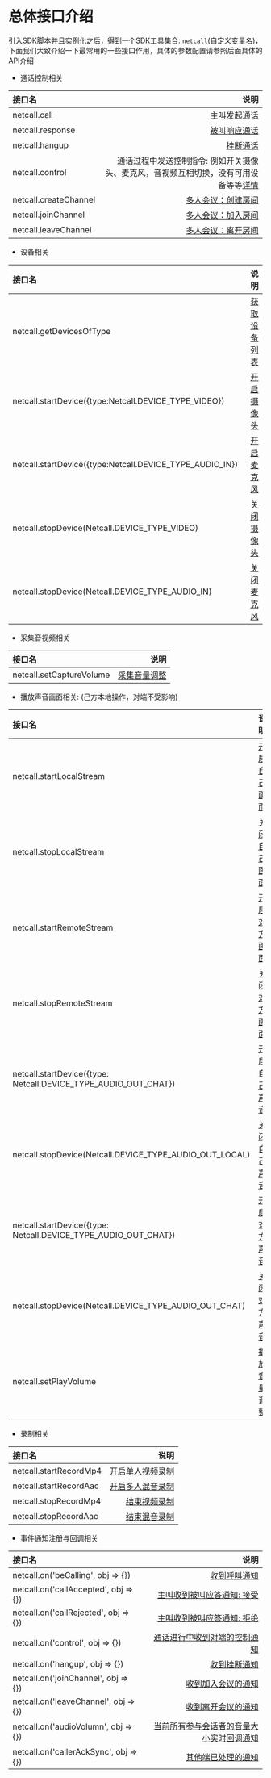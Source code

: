 # <span id="总体接口介绍">总体接口介绍</span>

引入SDK脚本并且实例化之后，得到一个SDK工具集合: `netcall`(自定义变量名)，下面我们大致介绍一下最常用的一些接口作用，具体的参数配置请参照后面具体的API介绍

- 通话控制相关

| 接口名|说明 |
| :-------- | --------:|
| netcall.call | [主叫发起通话](#主叫发起通话请求) |
| netcall.response | [被叫响应通话](#被叫响应通话请求) |
| netcall.hangup | [挂断通话](#结束通话) |
| netcall.control | 通话过程中发送控制指令: 例如开关摄像头、麦克风，音视频互相切换，没有可用设备等等[详情](#发送通话控制信息) |
| netcall.createChannel | [多人会议：创建房间](#预定会议) |
| netcall.joinChannel | [多人会议：加入房间](#加入会议) |
| netcall.leaveChannel | [多人会议：离开房间](#离开会议) |

- 设备相关

| 接口名|说明 |
| :-------- | --------:|
| netcall.getDevicesOfType | [获取设备列表](#获取指定设备列表) |
| netcall.startDevice({type:Netcall.DEVICE_TYPE_VIDEO})| [开启摄像头](#启摄像头) |
| netcall.startDevice({type:Netcall.DEVICE_TYPE_AUDIO_IN})| [开启麦克风](#开启麦克风) |
| netcall.stopDevice(Netcall.DEVICE_TYPE_VIDEO)| [关闭摄像头](#关闭摄像头) |
| netcall.stopDevice(Netcall.DEVICE_TYPE_AUDIO_IN)| [关闭麦克风](#关闭麦克风) |

- 采集音视频相关

| 接口名|说明 |
| :-------- | --------:|
| netcall.setCaptureVolume | [采集音量调整](#设置音量采集大小) |

- 播放声音画面相关: (己方本地操作，对端不受影响)

| 接口名|说明 |
| :-------- | --------:|
| netcall.startLocalStream | [开启自己画面](#预览本地摄像头) |
| netcall.stopLocalStream | [关闭自己画面](#停止预览本地摄像头) |
| netcall.startRemoteStream | [开启对方画面](#预览远程视频流) |
| netcall.stopRemoteStream | [关闭对方画面](#停止预览远程视频流) |
| netcall.startDevice({type: Netcall.DEVICE_TYPE_AUDIO_OUT_CHAT})| [开启自己声音](#播放本地音频) |
| netcall.stopDevice(Netcall.DEVICE_TYPE_AUDIO_OUT_LOCAL)| [关闭自己声音](#停止播放本地音频) |
| netcall.startDevice({type: Netcall.DEVICE_TYPE_AUDIO_OUT_CHAT})| [开启对方声音](#播放对方音频) |
| netcall.stopDevice(Netcall.DEVICE_TYPE_AUDIO_OUT_CHAT)| [关闭对方声音](#停止播放所有远程音频) |
| netcall.setPlayVolume | [播放音量调整](#设置播放音量大小) |

- 录制相关

| 接口名|说明 |
| :-------- | --------:|
| netcall.startRecordMp4 | [开启单人视频录制](#开始单人视频录制) |
| netcall.startRecordAac | [开启多人混音录制](#开始混音录制) |
| netcall.stopRecordMp4 | [结束视频录制](#停止单人视频录制) |
| netcall.stopRecordAac | [结束混音录制](#停止混音录制) |

- 事件通知注册与回调相关

| 接口名|说明 |
| :-------- | --------:|
| netcall.on('beCalling', obj => {}) | [收到呼叫通知](#收到呼叫的通知) |
| netcall.on('callAccepted', obj => {}) | [主叫收到被叫应答通知: 接受](#主叫收到被叫接受通话的应答通知) |
| netcall.on('callRejected', obj => {}) | [主叫收到被叫应答通知: 拒绝](#主叫收到被叫拒绝通话的应答通知) |
| netcall.on('control', obj => {}) | [通话进行中收到对端的控制通知](#通话进行中收到对端的控制通知) |
| netcall.on('hangup', obj => {}) | [收到挂断通知](#收到挂断通知) |
| netcall.on('joinChannel', obj => {}) | [收到加入会议的通知](#收到加入会议的通知) |
| netcall.on('leaveChannel', obj => {}) | [收到离开会议的通知](#收到离开会议的通知) |
| netcall.on('audioVolumn', obj => {}) | [当前所有参与会话者的音量大小实时回调通知](#音量大小实时回调通知) |
| netcall.on('callerAckSync', obj => {}) | [其他端已处理的通知](#其他端已处理的通知) |
